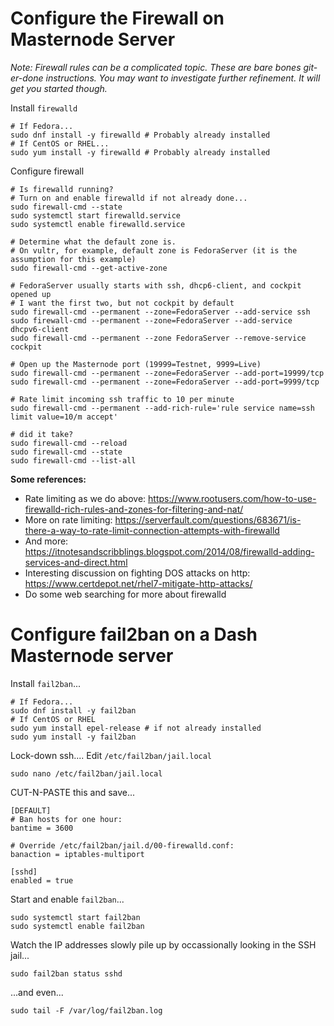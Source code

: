 # Configure the Firewall on Masternode Server

*Note: Firewall rules can be a complicated topic. These are bare bones
git-er-done instructions. You may want to investigate further refinement. It
will get you started though.*

Install `firewalld`

```
# If Fedora...
sudo dnf install -y firewalld # Probably already installed
# If CentOS or RHEL...
sudo yum install -y firewalld # Probably already installed
```

Configure firewall

```
# Is firewalld running?
# Turn on and enable firewalld if not already done...
sudo firewall-cmd --state
sudo systemctl start firewalld.service
sudo systemctl enable firewalld.service

# Determine what the default zone is.
# On vultr, for example, default zone is FedoraServer (it is the assumption for this example)
sudo firewall-cmd --get-active-zone

# FedoraServer usually starts with ssh, dhcp6-client, and cockpit opened up
# I want the first two, but not cockpit by default
sudo firewall-cmd --permanent --zone=FedoraServer --add-service ssh
sudo firewall-cmd --permanent --zone=FedoraServer --add-service dhcpv6-client
sudo firewall-cmd --permanent --zone FedoraServer --remove-service cockpit

# Open up the Masternode port (19999=Testnet, 9999=Live)
sudo firewall-cmd --permanent --zone=FedoraServer --add-port=19999/tcp
sudo firewall-cmd --permanent --zone=FedoraServer --add-port=9999/tcp

# Rate limit incoming ssh traffic to 10 per minute
sudo firewall-cmd --permanent --add-rich-rule='rule service name=ssh limit value=10/m accept'

# did it take?
sudo firewall-cmd --reload
sudo firewall-cmd --state
sudo firewall-cmd --list-all
```

**Some references:**

* Rate limiting as we do above: <https://www.rootusers.com/how-to-use-firewalld-rich-rules-and-zones-for-filtering-and-nat/>
* More on rate limiting: <https://serverfault.com/questions/683671/is-there-a-way-to-rate-limit-connection-attempts-with-firewalld>
* And more: <https://itnotesandscribblings.blogspot.com/2014/08/firewalld-adding-services-and-direct.html>
* Interesting discussion on fighting DOS attacks on http: <https://www.certdepot.net/rhel7-mitigate-http-attacks/>
* Do some web searching for more about firewalld

# Configure fail2ban on a Dash Masternode server

Install `fail2ban`...
```
# If Fedora...
sudo dnf install -y fail2ban
# If CentOS or RHEL
sudo yum install epel-release # if not already installed
sudo yum install -y fail2ban
```

Lock-down ssh.... Edit `/etc/fail2ban/jail.local`

```
sudo nano /etc/fail2ban/jail.local
```
CUT-N-PASTE this and save...
```
[DEFAULT]
# Ban hosts for one hour:
bantime = 3600

# Override /etc/fail2ban/jail.d/00-firewalld.conf:
banaction = iptables-multiport

[sshd]
enabled = true
```

Start and enable `fail2ban`...

```
sudo systemctl start fail2ban
sudo systemctl enable fail2ban
```

Watch the IP addresses slowly pile up by occassionally looking in the SSH jail...
```
sudo fail2ban status sshd
```
...and even...
```
sudo tail -F /var/log/fail2ban.log
```
